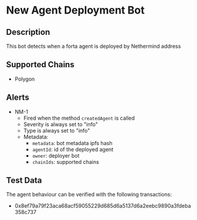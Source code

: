 # New Agent Deployment Bot

## Description

This bot detects when a forta agent is deployed by Nethermind address

## Supported Chains

- Polygon

## Alerts

- NM-1
  - Fired when the method `createdAgent` is called
  - Severity is always set to "info"
  - Type is always set to "info"
  - Metadata:
    - `metadata`: bot metadata ipfs hash
    - `agentId`: id of the deployed agent
    - `owner`: deployer bot
    - `chainIds`: supported chains

## Test Data

The agent behaviour can be verified with the following transactions:

- 0x8ef79a79f23aca68acf59055229d685d6a5137d6a2eebc9890a3fdeba358c737
